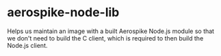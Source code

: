 aerospike-node-lib
==================

Helps us maintain an image with a built Aerospike Node.js module so that we 
don't need to build the C client, which is required to then build the Node.js 
client.
